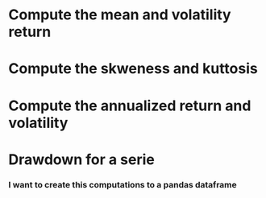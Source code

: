 # Compute the mean and volatility return
# Compute the skweness and kuttosis
# Compute the annualized return and volatility
# Drawdown for a serie 
### I want to create this computations to a pandas dataframe